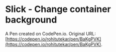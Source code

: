 # Slick - Change container background

A Pen created on CodePen.io. Original URL: [https://codepen.io/rohitutekar/pen/BaKgPVK](https://codepen.io/rohitutekar/pen/BaKgPVK).


